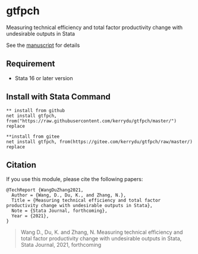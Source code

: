 # gtfpch
Measuring technical efficiency and total factor productivity change with undesirable outputs in Stata  

See the [manuscript](https://github.com/kerrydu/gtfpch/blob/master/manuscript.pdf) for details

## Requirement
 * Stata 16 or later version

## Install with Stata Command

 ```
 ** install from github
 net install gtfpch, from("https://raw.githubusercontent.com/kerrydu/gtfpch/master/") replace
 
 **install from gitee
 net install gtfpch, from(https://gitee.com/kerrydu/gtfpch/raw/master/) replace
 ```



##  Citation

If you use this module, please cite the following papers:

```
@TechReport {WangDuZhang2021,
  Author = {Wang, D., Du, K., and Zhang, N.},
  Title = {Measuring technical efficiency and total factor productivity change with undesirable outputs in Stata},
  Note = {Stata Journal, forthcoming},
  Year = {2021},
}
```

> Wang D., Du, K. and Zhang, N. Measuring technical efficiency and total factor productivity change with undesirable outputs in Stata, Stata Journal, 2021, forthcoming
